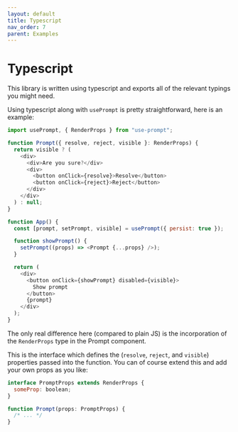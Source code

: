 ```yaml
---
layout: default
title: Typescript
nav_order: 7
parent: Examples
---
```


# Typescript

This library is written using typescript and exports all of the relevant typings you might need.

Using typescript along with `usePrompt` is pretty straightforward, here is an example:

```javascript
import usePrompt, { RenderProps } from "use-prompt";

function Prompt({ resolve, reject, visible }: RenderProps) {
  return visible ? (
    <div>
      <div>Are you sure?</div>
      <div>
        <button onClick={resolve}>Resolve</button>
        <button onClick={reject}>Reject</button>
      </div>
    </div>
  ) : null;
}

function App() {
  const [prompt, setPrompt, visible] = usePrompt({ persist: true });

  function showPrompt() {
    setPrompt((props) => <Prompt {...props} />);
  }

  return (
    <div>
      <button onClick={showPrompt} disabled={visible}>
        Show prompt
      </button>
      {prompt}
    </div>
  );
}
```

The only real difference here (compared to plain JS) is the incorporation of the `RenderProps` type in the Prompt component.

This is the interface which defines the (`resolve`, `reject`, and `visible`) properties passed into the function. You can of course extend this and add your own props as you like:

```javascript
interface PromptProps extends RenderProps {
  someProp: boolean;
}

function Prompt(props: PromptProps) {
  /* ... */
}
```
